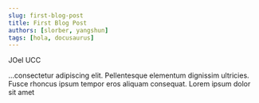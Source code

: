 ```yaml
---
slug: first-blog-post
title: First Blog Post
authors: [slorber, yangshun]
tags: [hola, docusaurus]
---
```


JOel UCC 

<!-- truncate -->

...consectetur adipiscing elit. Pellentesque elementum dignissim ultricies. Fusce rhoncus ipsum tempor eros aliquam consequat. Lorem ipsum dolor sit amet
